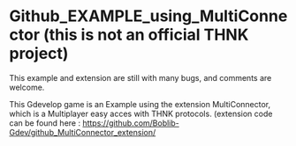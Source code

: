 # Github_EXAMPLE_using_MultiConnector   (this is not an official THNK project)

This example and extension are still with many bugs, and comments are welcome.

This Gdevelop game is an Example using the extension MultiConnector, which is a Multiplayer easy acces with THNK protocols.
(extension code can be found here : https://github.com/Boblib-Gdev/github_MultiConnector_extension/

